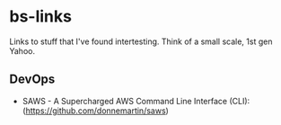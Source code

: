 # bs-links
Links to stuff that I've found intertesting. Think of a small scale, 1st gen Yahoo.

## DevOps

* SAWS - A Supercharged AWS Command Line Interface (CLI): (https://github.com/donnemartin/saws)
